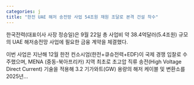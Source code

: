 ```yaml
---
categories: j
title: "한전 UAE 해저 송전망 사업 54조원 재원 조달로 본격 건설 착수"
---
```

한국전력(대표이사 사장 정승일)은 9월 22일 총 사업비 약 38.4억달러(5.4조원) 규모의 UAE 해저송전망 사업에 필요한 금융 계약을 체결했다.

이번 사업은 지난해 12월 한전 컨소시엄(한전+큐슈전력+EDF)이 국제 경쟁 입찰로 수주했으며, MENA (중동-북아프리카) 지역 최초로 초고압 직류 송전(High Voltage Direct Current) 기술을 적용해 3.2 기가와트(GW) 용량의 해저 케이블 및 변환소를 2025년...